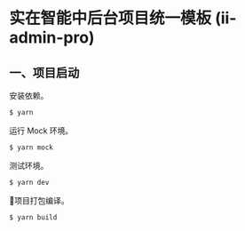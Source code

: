 # 实在智能中后台项目统一模板 (ii-admin-pro)

## 一、项目启动 

安装依赖。

```bash
$ yarn
```

运行 Mock 环境。

```bash
$ yarn mock 
```

测试环境。

```bash
$ yarn dev
```

项目打包编译。

```bash
$ yarn build
```

